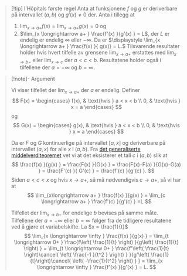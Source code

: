 > [!tip] l'Hôpitals første regel
> Anta at funksjonene $f$ og $g$ er deriverbare på intervallet $(a,b)$ og $g'(x) \neq 0$ der. Anta i tillegg at
> 1. $\lim_{x \longrightarrow a+ } f(x) = \lim_{x\longrightarrow a+ }g(x) = 0$ og
> 2. $\lim_{x \longrightarrow a+ } \frac{f'(x) }{g'(x) } = L$, der $L$ er endelig er endelig $\infty$ eller $-\infty$.
> Da er
> $\displaystyle \lim_{x \longrightarrow a+ } \frac{f(x) }{ g(x)} = L.$
>   Tilsvarende resultater holder hvis hvert tilfelle av grensene $\lim_{x \longrightarrow a+ }$ erstattes med $\lim_{x \longrightarrow b-}$ eller $\lim_{x \longrightarrow c }$ der $a < c < b$. Resultatene holder også i tilfellene der $a = -\infty$ og $b = \infty$. 


> [!note]- Argument 
> 
> Vi viser tilfellet der $\lim_{x \longrightarrow a+ }$ der $a$ er endelig. Definer
> $$
> F(x) = \begin{cases} f(x), & \text{hvis } a < x < b \\ 0, & \text{hvis } x = a
> \end{cases}
> $$
> og
> $$
> G(x) = \begin{cases} g(x), & \text{hvis } a < x < b \\ 0, & \text{hvis } x = a
> \end{cases}
> $$
> 
> Da er $F$ og $G$ kontinuerlige på intervallet $[a,x]$ og deriverbare på intervallet $(a,x)$ for alle $x$ i $(a,b)$. Fra [det generaliserte middelverditeoremet](Kapittel%202%20-%20derivasjon/99%20Det%20generaliserte%20middelverditeoremet.md) vet vi at det eksisterer et tall $c$ i $(a,b)$ slik at
> $$
> \frac{f(x) }{g(x) }  = \frac{F(x) }{G(x) }  = \frac{F(x)-F(a) }{G(x)-G(a) } = \frac{F'(c) }{ G'(c) } = \frac{f'(c) }{g'(c) }. 
> $$
> Siden $a<c<x$ og hvis $x \longrightarrow a+$, så må nødvendigvis $c \longrightarrow a+$, så vi har at
> $$
> \lim_{x\longrightarrow  a+ } \frac{f(x) }{g(x) }  = \lim_{c \longrightarrow  a+ } \frac{f'(c) }{g'(c) } =L  
> $$
> 
> Tilfellet der $\lim_{x\longrightarrow b- }$ for endelige $b$ bevises på samme måte. Tilfellene der $a = -\infty$ eller $b = \infty$ følger fra de tidligere resultatene ved å gjøre et variabelskifte. La $x = \frac{1}{t}$
> $$
> \lim_{x \longrightarrow  \infty } \frac{f(x) }{g(x) }  = \lim_{t \longrightarrow  0+ } \frac{f\left( \frac{1}{t} \right) }{g\left( \frac{1}{t} \right) } = \lim_{t \longrightarrow  0+ } \frac{f'\left( \frac{1}{t} \right)\cancel{ \left( \frac{-1 }{t^2 }  \right) } }{g'\left( \frac{1}{t}\right)\cancel{ \left( -\frac{1}{t^2} \right) }  }     = \lim_{x \longrightarrow  \infty } \frac{f'(x) }{g'(x) }  = L. 
> $$


